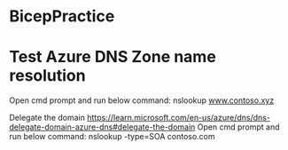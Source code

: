 # BicepPractice

# Test Azure DNS Zone name resolution 
Open cmd prompt and run below command:
nslookup www.contoso.xyz <name server name>

Delegate the domain 
https://learn.microsoft.com/en-us/azure/dns/dns-delegate-domain-azure-dns#delegate-the-domain
Open cmd prompt and run below command:
nslookup -type=SOA contoso.com